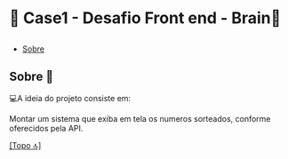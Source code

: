 # 💬 **Case1 - Desafio Front end - Brain**💬<h2 id="topo"><h2>
 
- [Sobre](#sobre) 


## Sobre 📓
 💻A ideia do projeto consiste em: 

Montar um sistema que exiba em tela os numeros sorteados, conforme oferecidos pela API.

<a href="#topo">[Topo 🔝]</a>